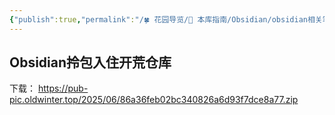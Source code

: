 ```yaml
---
{"publish":true,"permalink":"/🍀 花园导览/🧰 本库指南/Obsidian/obsidian相关笔记/Obsidian拎包入住开荒仓库.md","created":"2025-06-15T15:31:43.904+08:00","modified":"2025-08-15T22:00:05.132+08:00","cssclasses":""}
---
```



## Obsidian拎包入住开荒仓库


下载：
https://pub-pic.oldwinter.top/2025/06/86a36feb02bc340826a6d93f7dce8a77.zip